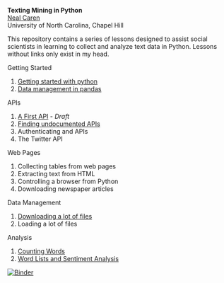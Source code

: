 **Texting Mining in Python**     
[Neal Caren](mailto:neal.caren@unc.edu)    
University of North Carolina, Chapel Hill

This repository contains a series of lessons designed to assist social scientists in learning to collect and analyze text data in Python. Lessons without links only exist in my head.

Getting Started
1. [Getting started with python](https://github.com/nealcaren/Lessons/blob/master/Notebooks/Getting%20Starting%20with%20Python.ipynb)
2. [Data management in pandas](https://github.com/nealcaren/Lessons/blob/master/Notebooks/Data%20management%20in%20pandas.ipynb)

APIs
1. [A First API](https://github.com/nealcaren/Lessons/blob/master/Notebooks/A%20First%20API.ipynb) - *Draft*
3. [Finding undocumented APIs](https://github.com/nealcaren/Lessons/blob/master/Notebooks/Undocument%20APIs.ipynb)
4. Authenticating and APIs
5. The Twitter API

Web Pages
1. Collecting tables from web pages
7. Extracting text from HTML
8. Controlling a browser from Python
7. Downloading newspaper articles

Data Management
1. [Downloading a lot of files](https://github.com/nealcaren/Lessons/blob/master/Notebooks/Downloading.ipynb)
2. Loading a lot of files

Analysis   
1. [Counting Words](https://github.com/nealcaren/Lessons/blob/master/Notebooks/Counting%20Words.ipynb)
2. [Word Lists and Sentiment Analysis](https://github.com/nealcaren/Lessons/blob/master/Notebooks/Word%20Lists.ipynb)


[![Binder](https://mybinder.org/badge_logo.svg)](https://mybinder.org/v2/gh/nealcaren/Lessons/master)
